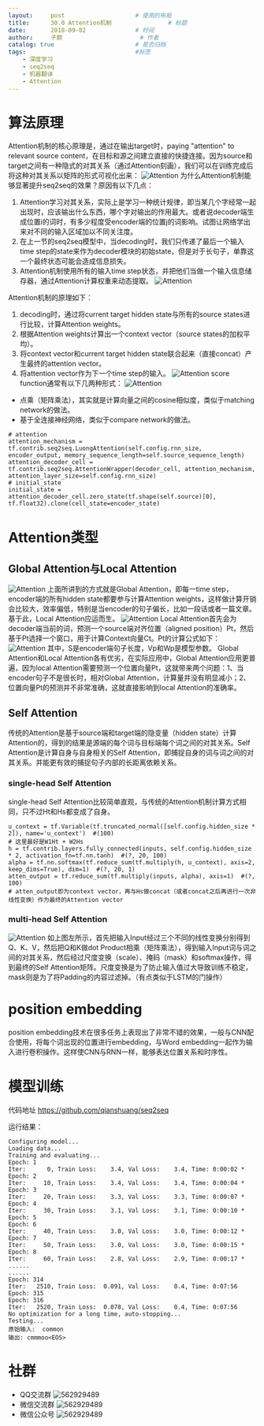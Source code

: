 ```yaml
---
layout:     post   				    # 使用的布局
title:      30.0 Attention机制 				# 标题 
date:       2018-09-02 				# 时间
author:     子颢 						# 作者
catalog: true 						# 是否归档
tags:								#标签
    - 深度学习
    - seq2seq
    - 机器翻译
    - Attention
---
```


# 算法原理

Attention机制的核心原理是，通过在输出target时，paying "attention" to relevant source content，在目标和源之间建立直接的快捷连接。因为source和target之间有一种隐式的对其关系（通过Attention刻画），我们可以在训练完成后将这种对其关系以矩阵的形式可视化出来：
![Attention](/img/Attention-01.png)
为什么Attention机制能够显著提升seq2seq的效果？原因有以下几点：
1. Attention学习对其关系，实际上是学习一种统计规律，即当某几个字经常一起出现时，应该输出什么东西，哪个字对输出的作用最大。或者说decoder端生成位置i的词时，有多少程度受encoder端的位置j的词影响。试图让网络学出来对不同的输入区域加以不同关注度。
2. 在上一节的seq2seq模型中，当decoding时，我们只传递了最后一个输入time step的state来作为decoder模块的初始state，但是对于长句子，单靠这一个最终状态可能会造成信息损失。
3. Attention机制使用所有的输入time step状态，并把他们当做一个输入信息储存器，通过Attention计算权重来动态提取。
![Attention](/img/Attention-02.png)

Attention机制的原理如下：
1. decoding时，通过将current target hidden state与所有的source states进行比较，计算Attention weights。
2. 根据Attention weights计算出一个context vector（source states的加权平均）。
3. 将context vector和current target hidden state联合起来（直接concat）产生最终的attention vector。
4. 将attention vector作为下一个time step的输入。
![Attention](/img/Attention-03.png)
score function通常有以下几两种形式：
![Attention](/img/Attention-04.png)
- 点乘（矩阵乘法），其实就是计算向量之间的cosine相似度，类似于matching network的做法。
- 基于全连接神经网络，类似于compare network的做法。

```
# attention
attention_mechanism = tf.contrib.seq2seq.LuongAttention(self.config.rnn_size, encoder_output, memory_sequence_length=self.source_sequence_length)
attention_decoder_cell = tf.contrib.seq2seq.AttentionWrapper(decoder_cell, attention_mechanism, attention_layer_size=self.config.rnn_size)
# initial_state
initial_state = attention_decoder_cell.zero_state(tf.shape(self.source)[0], tf.float32).clone(cell_state=encoder_state)
```

# Attention类型

## Global Attention与Local Attention

![Attention](/img/Attention-05.png)
上面所讲到的方式就是Global Attention，即每一time step，encoder端的所有hidden state都要参与计算Attention weights，这样做计算开销会比较大，效率偏低，特别是当encoder的句子偏长，比如一段话或者一篇文章。基于此，Local Attention应运而生。
![Attention](/img/Attention-06.png)
Local Attention首先会为decoder端当前的词，预测一个source端对齐位置（aligned position）Pt，然后基于Pt选择一个窗口，用于计算Context向量Ct。Pt的计算公式如下：
![Attention](/img/Attention-07.png)
其中，S是encoder端句子长度，Vp和Wp是模型参数。
Global Attention和Local Attention各有优劣，在实际应用中，Global Attention应用更普遍，因为local Attention需要预测一个位置向量Pt，这就带来两个问题：1、当encoder句子不是很长时，相对Global Attention，计算量并没有明显减小；2、位置向量Pt的预测并不非常准确，这就直接影响到local Attention的准确率。

## Self Attention

传统的Attention是基于source端和target端的隐变量（hidden state）计算Attention的，得到的结果是源端的每个词与目标端每个词之间的对其关系。Self Attention是计算自身与自身相关的Self Attention，即捕捉自身的词与词之间的对其关系。并能更有效的捕捉句子内部的长距离依赖关系。

### single-head Self Attention

single-head Self Attention比较简单直观，与传统的Attention机制计算方式相同，只不过Ht和Hs都变成了自身。
```
u_context = tf.Variable(tf.truncated_normal([self.config.hidden_size * 2]), name='u_context')  #(100)
# 这里最好是W1Ht + W2Hs
h = tf.contrib.layers.fully_connected(inputs, self.config.hidden_size * 2, activation_fn=tf.nn.tanh)  #(?, 20, 100)
alpha = tf.nn.softmax(tf.reduce_sum(tf.multiply(h, u_context), axis=2, keep_dims=True), dim=1)  #(?, 20, 1)
atten_output = tf.reduce_sum(tf.multiply(inputs, alpha), axis=1)  #(?, 100)
# atten_output即为context vector，再与Hs做concat（或者concat之后再进行一次非线性变换）作为最终的Attention vector
```

### multi-head Self Attention

![Attention](/img/Attention-08.png)
如上图左所示，首先把输入Input经过三个不同的线性变换分别得到Q、K、V，然后把Q和K做dot Product相乘（矩阵乘法），得到输入Input词与词之间的对其关系，然后经过尺度变换（scale）、掩码（mask）和softmax操作，得到最终的Self Attention矩阵。尺度变换是为了防止输入值过大导致训练不稳定，mask则是为了将Padding的内容过滤掉。（有点类似于LSTM的门操作）

# position embedding

position embedding技术在很多任务上表现出了非常不错的效果，一般与CNN配合使用，将每个词出现的位置进行embedding，与Word embedding一起作为输入进行卷积操作。这样使CNN与RNN一样，能够表达位置关系和时序性。

# 模型训练

代码地址 <a href="https://github.com/qianshuang/seq2seq" target="_blank">https://github.com/qianshuang/seq2seq</a>

运行结果：
```
Configuring model...
Loading data...
Training and evaluating...
Epoch: 1
Iter:      0, Train Loss:    3.4, Val Loss:    3.4, Time: 0:00:02 *
Epoch: 2
Iter:     10, Train Loss:    3.4, Val Loss:    3.4, Time: 0:00:04 *
Epoch: 3
Iter:     20, Train Loss:    3.3, Val Loss:    3.3, Time: 0:00:07 *
Epoch: 4
Iter:     30, Train Loss:    3.1, Val Loss:    3.1, Time: 0:00:10 *
Epoch: 5
Epoch: 6
Iter:     40, Train Loss:    3.0, Val Loss:    3.0, Time: 0:00:12 *
Epoch: 7
Iter:     50, Train Loss:    3.0, Val Loss:    3.0, Time: 0:00:15 *
Epoch: 8
Iter:     60, Train Loss:    2.8, Val Loss:    2.9, Time: 0:00:17 *
......
......
Epoch: 314
Iter:   2510, Train Loss:  0.091, Val Loss:    0.4, Time: 0:07:56 
Epoch: 315
Epoch: 316
Iter:   2520, Train Loss:  0.078, Val Loss:    0.4, Time: 0:07:56 
No optimization for a long time, auto-stopping...
Testing...
原始输入:  common
输出: cmmmoo<EOS>
```

# 社群

- QQ交流群
	![562929489](/img/qq_ewm.png)
- 微信交流群
	![562929489](/img/wx_ewm.png)
- 微信公众号
	![562929489](/img/wxgzh_ewm.png)